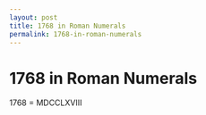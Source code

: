 ```yaml
---
layout: post
title: 1768 in Roman Numerals
permalink: 1768-in-roman-numerals
---
```


# 1768 in Roman Numerals

1768 = MDCCLXVIII
